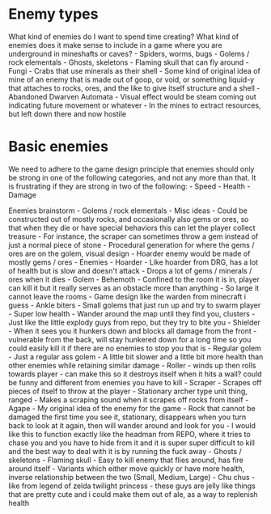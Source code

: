 # Enemy types

What kind of enemies do I want to spend time creating? What kind of enemies does it make sense to include in a game where you are underground in mineshafts or caves?
	- Spiders, worms, bugs
	- Golems / rock elementals
	- Ghosts, skeletons
		- Flaming skull that can fly around
	- Fungi
	- Crabs that use minerals as their shell
	- Some kind of original idea of mine of an enemy that is made out of goop, or void, or something liquid-y that attaches to rocks, ores, and the like to give itself structure and a shell
	- Abandoned Dwarven Automata
		- Visual effect would be steam coming out indicating future movement or whatever
		- In the mines to extract resources, but left down there and now hostile


# Basic enemies

We need to adhere to the game design principle that enemies should only be strong in one of the following categories, and not any more than that. It is frustrating if they are strong in two of the following:
	- Speed
	- Health
	- Damage

Enemies brainstorm
	- Golems / rock elementals
		- Misc ideas
			- Could be constructed out of mostly rocks, and occasionally also gems or ores, so that when they die or have special behaviors this can let the player collect treasure
				- For instance, the scraper can sometimes throw a gem instead of just a normal piece of stone
			- Procedural generation for where the gems / ores are on the golem, visual design
			- Hoarder enemy would be made of mostly gems / ores
		- Enemies
			- Hoarder
				- Like hoarder from DRG, has a lot of health but is slow and doesn't attack
				- Drops a lot of gems / minerals / ores when it dies
				- Golem
			- Behemoth
				- Confined to the room it is in, player can kill it but it really serves as an obstacle more than anything
				- So large it cannot leave the rooms
				- Game design like the warden from minecraft i guess
			- Ankle biters
				- Small golems that just run up and try to swarm player
				- Super low health
				- Wander around the map until they find you, clusters
				- Just like the little explody guys from repo, but they try to bite you
			- Shielder
				- When it sees you it hunkers down and blocks all damage from the front
				- vulnerable from the back, will stay hunkered down for a long time so you could easily kill it if there are no enemies to stop you that is
			- Regular golem
				- Just a regular ass golem
				- A little bit slower and a little bit more health than other enemies while retaining similar damage
			- Roller
				- winds up then rolls towards player
				- can make this so it destroys itself when it hits a wall? could be funny and different from enemies you have to kill
			- Scraper
				- Scrapes off pieces of itself to throw at the player
				- Stationary archer type unit thing, ranged
				- Makes a scraping sound when it scrapes off rocks from itself
			- Agape
				- My original idea of the enemy for the game
				- Rock that cannot be damaged the first time you see it, stationary, disappears when you turn back to look at it again, then will wander around and look for you
				- I would like this to function exactly like the headman from REPO, where it tries to chase you and you have to hide from it and it is super super difficult to kill and the best way to deal with it is by running the fuck away
	- Ghosts / skeletons
		- Flaming skull
			- Easy to kill enemy that flies around, has fire around itself
			- Variants which either move quickly or have more health, inverse relationship between the two (Small, Medium, Large)
	- Chu chus
		- like from legend of zelda twilight princess
		- these guys are jelly like things that are pretty cute and i could make them out of ale, as a way to replenish health
